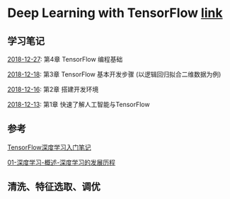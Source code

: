# Deep Learning with TensorFlow [link](https://www.youtube.com/watch?v=MrijcdNl_U4&list=PL-XeOa5hMEYxNzHM7YLRjIwE1k3VQpqEh)

## 学习笔记
[2018-12-27](03/18.md): 第4章 TensorFlow 编程基础

[2018-12-18](03/18.md): 第3章 TensorFlow 基本开发步骤 (以逻辑回归拟合二维数据为例)

[2018-12-16](02/16.md): 第2章 搭建开发环境

[2018-12-13](01/13.md): 第1章 快速了解人工智能与TensorFlow

## 参考
[TensorFlow深度学习入门笔记](https://zhuanlan.zhihu.com/p/57288099)

[01-深度学习-概述-深度学习的发展历程](https://www.jianshu.com/p/2a5936c2a6dd)
## 清洗、特征选取、调优

